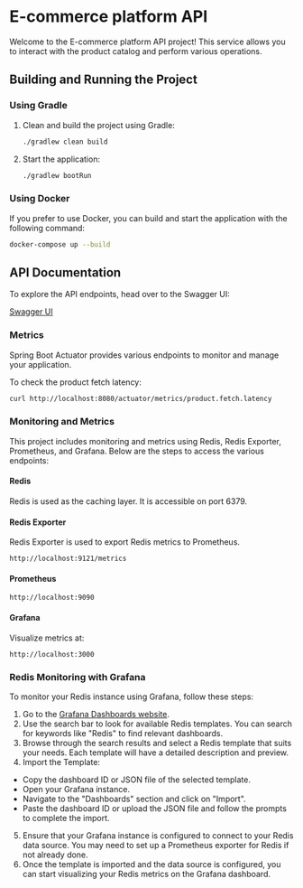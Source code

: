 # E-commerce platform API

Welcome to the E-commerce platform API project! This service allows you to interact with the product catalog and perform various operations.


## Building and Running the Project

### Using Gradle

1. Clean and build the project using Gradle:

    ```bash
    ./gradlew clean build
    ```

2. Start the application:

    ```bash
    ./gradlew bootRun
    ```

### Using Docker

If you prefer to use Docker, you can build and start the application with the following command:

```bash
docker-compose up --build
```

## API Documentation

To explore the API endpoints, head over to the Swagger UI:

[Swagger UI](http://localhost:8080/swagger-ui/index.html)

### Metrics
Spring Boot Actuator provides various endpoints to monitor and manage your application.

To check the product fetch latency:
```bash
curl http://localhost:8080/actuator/metrics/product.fetch.latency
```

### Monitoring and Metrics
This project includes monitoring and metrics using Redis, Redis Exporter, Prometheus, and Grafana. Below are the steps to access the various endpoints:  
#### Redis
Redis is used as the caching layer. It is accessible on port 6379.  

#### Redis Exporter

Redis Exporter is used to export Redis metrics to Prometheus.

```browser
http://localhost:9121/metrics
```

#### Prometheus

```browser
http://localhost:9090
```

#### Grafana

Visualize metrics at:

```browser
http://localhost:3000
```

### Redis Monitoring with Grafana
To monitor your Redis instance using Grafana, follow these steps:  

1. Go to the [Grafana Dashboards website](https://grafana.com/grafana/dashboards/).  
2. Use the search bar to look for available Redis templates. You can search for keywords like "Redis" to find relevant dashboards.  
3. Browse through the search results and select a Redis template that suits your needs. Each template will have a detailed description and preview.  
4. Import the Template:  
* Copy the dashboard ID or JSON file of the selected template.
* Open your Grafana instance.
* Navigate to the "Dashboards" section and click on "Import".
* Paste the dashboard ID or upload the JSON file and follow the prompts to complete the import.
5. Ensure that your Grafana instance is configured to connect to your Redis data source. You may need to set up a Prometheus exporter for Redis if not already done.  
6. Once the template is imported and the data source is configured, you can start visualizing your Redis metrics on the Grafana dashboard. 
